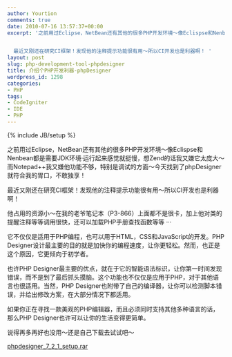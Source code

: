 ```yaml
---
author: Yourtion
comments: true
date: 2010-07-16 13:57:37+00:00
excerpt: '之前用过Eclipse，NetBean还有其他的很多PHP开发环境～像Eclispse和Nenbean都是需要JDK环境·运行起来感觉就挺慢，想Zend的话我又嫌它太庞大～而Notepad++我又嫌他功能不够，特别是调试的方面～今天找到了phpDesigner就符合我的胃口，不敢独享！


  最近又刚还在研究CI框架！发现他的注释提示功能很有用～所以CI开发也是利器啊！ '
layout: post
slug: php-development-tool-phpdesigner
title: 介绍个PHP开发利器-phpDesigner
wordpress_id: 1298
categories:
- PHP
tags:
- CodeIgniter
- IDE
- PHP
---
```

{% include JB/setup %}

之前用过Eclipse，NetBean还有其他的很多PHP开发环境～像Eclispse和Nenbean都是需要JDK环境·运行起来感觉就挺慢，想Zend的话我又嫌它太庞大～而Notepad++我又嫌他功能不够，特别是调试的方面～今天找到了phpDesigner就符合我的胃口，不敢独享！

最近又刚还在研究CI框架！发现他的注释提示功能很有用～所以CI开发也是利器啊！

他占用的资源小～在我的老爷笔记本（P3-866）上面都不是很卡，加上他对类的提醒注释等等调用很快，还可以加载PHP手册查找函数等等 ···

它不仅仅是适用于PHP编程，也可以用于HTML，CSS和JavaScript的开发。PHP Designer设计最主要的目的就是加快你的编程速度，让你更轻松。然而，也正是这个原因，它更倾向于初学者。

也许PHP Designer最主要的优点，就在于它的智能语法标识，让你第一时间发现错误，而不是到了最后抓头摸脑。这个功能也不仅仅是应用于PHP，对于其他语言也很适用。当然，PHP Designer也附带了自己的编译器，让你可以检测脚本错误，并给出修改方案，在大部分情况下都适用。

如果你正在寻找一款美观的PHP编辑器，而且必须同时支持其他多种语言的话，那么PHP Designer也许可以让你的生活变得更简单。

说得再多再好也没用～还是自己下载去试试吧～

[phpdesigner_7_2_1_setup.rar](http://www.dbank.com/download.action?t=40&k=NDExMDM3MzM=&pcode=LCwxMjAzODksMTIwMzg5&rnd=4)

